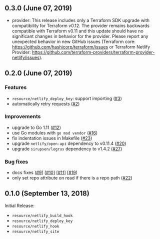 ## 0.3.0 (June 07, 2019)

* provider: This release includes only a Terraform SDK upgrade with compatibility for Terraform v0.12. The provider remains backwards compatible with Terraform v0.11 and this update should have no significant changes in behavior for the provider. Please report any unexpected behavior in new GitHub issues (Terraform core: https://github.com/hashicorp/terraform/issues or Terraform Netlify Provider: https://github.com/terraform-providers/terraform-provider-netlify/issues).

## 0.2.0 (June 07, 2019)

### Features

* `resource/netlify_deploy_key`: support importing ([#3](https://github.com/terraform-providers/terraform-provider-aws/issues/3))
* automatically retry requests ([#2](https://github.com/terraform-providers/terraform-provider-aws/issues/2))

### Improvements

* upgrade to Go 1.11 ([#12](https://github.com/terraform-providers/terraform-provider-aws/issues/12))
* use Go modules with `go mod vendor` ([#16](https://github.com/terraform-providers/terraform-provider-aws/issues/16))
* fix indentation issues in Makefile ([#23](https://github.com/terraform-providers/terraform-provider-aws/issues/23))
* upgrade `netlify/open-api` dependency to v0.11.4 ([#20](https://github.com/terraform-providers/terraform-provider-aws/issues/20))
* upgrade `sirupsen/logrus` dependency to v1.4.2 ([#27](https://github.com/terraform-providers/terraform-provider-aws/issues/27))

### Bug fixes

* docs fixes ([#9](https://github.com/terraform-providers/terraform-provider-aws/issues/9)] [[#10](https://github.com/terraform-providers/terraform-provider-aws/issues/10)] [[#11](https://github.com/terraform-providers/terraform-provider-aws/issues/11)] [[#19](https://github.com/terraform-providers/terraform-provider-aws/issues/19))
* only set repo attribute on read if there is a repo path ([#22](https://github.com/terraform-providers/terraform-provider-aws/issues/22))

## 0.1.0 (September 13, 2018)

Initial Release:

* `resource/netlify_build_hook`
* `resource/netlify_deploy_key`
* `resource/netlify_hook`
* `resource/netlify_site`
